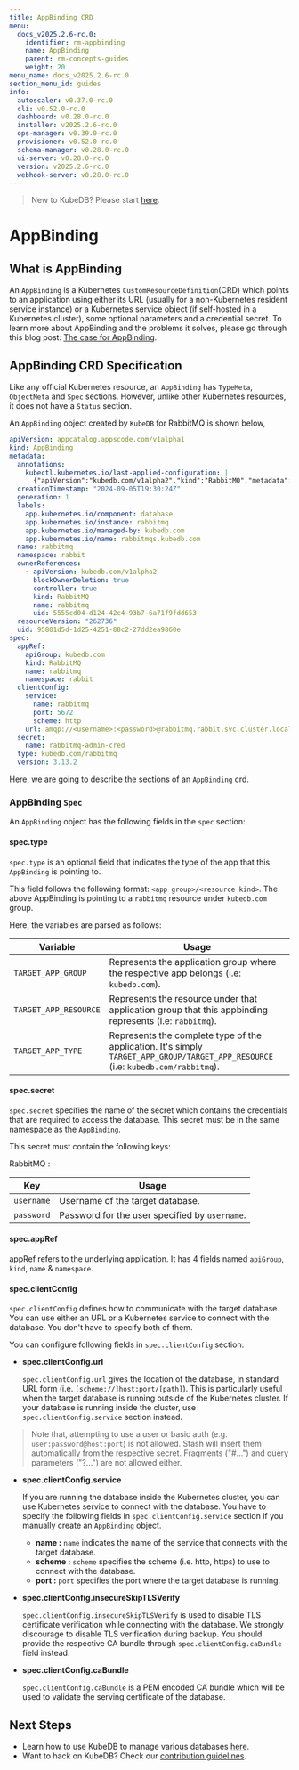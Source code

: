 ```yaml
---
title: AppBinding CRD
menu:
  docs_v2025.2.6-rc.0:
    identifier: rm-appbinding
    name: AppBinding
    parent: rm-concepts-guides
    weight: 20
menu_name: docs_v2025.2.6-rc.0
section_menu_id: guides
info:
  autoscaler: v0.37.0-rc.0
  cli: v0.52.0-rc.0
  dashboard: v0.28.0-rc.0
  installer: v2025.2.6-rc.0
  ops-manager: v0.39.0-rc.0
  provisioner: v0.52.0-rc.0
  schema-manager: v0.28.0-rc.0
  ui-server: v0.28.0-rc.0
  version: v2025.2.6-rc.0
  webhook-server: v0.28.0-rc.0
---
```


> New to KubeDB? Please start [here](/docs/v2025.2.6-rc.0/README).

# AppBinding

## What is AppBinding

An `AppBinding` is a Kubernetes `CustomResourceDefinition`(CRD) which points to an application using either its URL (usually for a non-Kubernetes resident service instance) or a Kubernetes service object (if self-hosted in a Kubernetes cluster), some optional parameters and a credential secret. To learn more about AppBinding and the problems it solves, please go through this blog post: [The case for AppBinding](https://appscode.com/blog/post/the-case-for-appbinding).

## AppBinding CRD Specification

Like any official Kubernetes resource, an `AppBinding` has `TypeMeta`, `ObjectMeta` and `Spec` sections. However, unlike other Kubernetes resources, it does not have a `Status` section.

An `AppBinding` object created by `KubeDB` for RabbitMQ is shown below,

```yaml
apiVersion: appcatalog.appscode.com/v1alpha1
kind: AppBinding
metadata:
  annotations:
    kubectl.kubernetes.io/last-applied-configuration: |
      {"apiVersion":"kubedb.com/v1alpha2","kind":"RabbitMQ","metadata":{"annotations":{},"name":"rabbitmq","namespace":"rabbit"},"spec":{"deletionPolicy":"WipeOut","podTemplate":{"spec":{"containers":[{"name":"rabbitmq","resources":{"limits":{"cpu":"600m","memory":"1.5Gi"},"requests":{"cpu":"500m"}}}]}},"replicas":3,"storage":{"accessModes":["ReadWriteOnce"],"resources":{"requests":{"storage":"1Gi"}},"storageClassName":"standard"},"storageType":"Durable","version":"3.13.2"}}
  creationTimestamp: "2024-09-05T19:30:24Z"
  generation: 1
  labels:
    app.kubernetes.io/component: database
    app.kubernetes.io/instance: rabbitmq
    app.kubernetes.io/managed-by: kubedb.com
    app.kubernetes.io/name: rabbitmqs.kubedb.com
  name: rabbitmq
  namespace: rabbit
  ownerReferences:
    - apiVersion: kubedb.com/v1alpha2
      blockOwnerDeletion: true
      controller: true
      kind: RabbitMQ
      name: rabbitmq
      uid: 5555cd04-d124-42c4-93b7-6a71f9fdd653
  resourceVersion: "262736"
  uid: 95801d5d-1d25-4251-88c2-27dd2ea9860e
spec:
  appRef:
    apiGroup: kubedb.com
    kind: RabbitMQ
    name: rabbitmq
    namespace: rabbit
  clientConfig:
    service:
      name: rabbitmq
      port: 5672
      scheme: http
    url: amqp://<username>:<password>@rabbitmq.rabbit.svc.cluster.local:5672/
  secret:
    name: rabbitmq-admin-cred
  type: kubedb.com/rabbitmq
  version: 3.13.2
```

Here, we are going to describe the sections of an `AppBinding` crd.

### AppBinding `Spec`

An `AppBinding` object has the following fields in the `spec` section:

#### spec.type

`spec.type` is an optional field that indicates the type of the app that this `AppBinding` is pointing to.

This field follows the following format: `<app group>/<resource kind>`. The above AppBinding is pointing to a `rabbitmq` resource under `kubedb.com` group.

Here, the variables are parsed as follows:

|       Variable        | Usage                                                                                                                             |
| --------------------- |-----------------------------------------------------------------------------------------------------------------------------------|
| `TARGET_APP_GROUP`    | Represents the application group where the respective app belongs (i.e: `kubedb.com`).                                            |
| `TARGET_APP_RESOURCE` | Represents the resource under that application group that this appbinding represents (i.e: `rabbitmq`).                           |
| `TARGET_APP_TYPE`     | Represents the complete type of the application. It's simply `TARGET_APP_GROUP/TARGET_APP_RESOURCE` (i.e: `kubedb.com/rabbitmq`). |

#### spec.secret

`spec.secret` specifies the name of the secret which contains the credentials that are required to access the database. This secret must be in the same namespace as the `AppBinding`.

This secret must contain the following keys:

RabbitMQ :

| Key        | Usage                                          |
| ---------- | ---------------------------------------------- |
| `username` | Username of the target database.               |
| `password` | Password for the user specified by `username`. |


#### spec.appRef
appRef refers to the underlying application. It has 4 fields named `apiGroup`, `kind`, `name` & `namespace`.

#### spec.clientConfig

`spec.clientConfig` defines how to communicate with the target database. You can use either an URL or a Kubernetes service to connect with the database. You don't have to specify both of them.

You can configure following fields in `spec.clientConfig` section:

- **spec.clientConfig.url**

  `spec.clientConfig.url` gives the location of the database, in standard URL form (i.e. `[scheme://]host:port/[path]`). This is particularly useful when the target database is running outside of the Kubernetes cluster. If your database is running inside the cluster, use `spec.clientConfig.service` section instead.

> Note that, attempting to use a user or basic auth (e.g. `user:password@host:port`) is not allowed. Stash will insert them automatically from the respective secret. Fragments ("#...") and query parameters ("?...") are not allowed either.

- **spec.clientConfig.service**

  If you are running the database inside the Kubernetes cluster, you can use Kubernetes service to connect with the database. You have to specify the following fields in `spec.clientConfig.service` section if you manually create an `AppBinding` object.

  - **name :** `name` indicates the name of the service that connects with the target database.
  - **scheme :** `scheme` specifies the scheme (i.e. http, https) to use to connect with the database.
  - **port :** `port` specifies the port where the target database is running.

- **spec.clientConfig.insecureSkipTLSVerify**

  `spec.clientConfig.insecureSkipTLSVerify` is used to disable TLS certificate verification while connecting with the database. We strongly discourage to disable TLS verification during backup. You should provide the respective CA bundle through `spec.clientConfig.caBundle` field instead.

- **spec.clientConfig.caBundle**

  `spec.clientConfig.caBundle` is a PEM encoded CA bundle which will be used to validate the serving certificate of the database.

## Next Steps

- Learn how to use KubeDB to manage various databases [here](/docs/v2025.2.6-rc.0/guides/README).
- Want to hack on KubeDB? Check our [contribution guidelines](/docs/v2025.2.6-rc.0/CONTRIBUTING).
